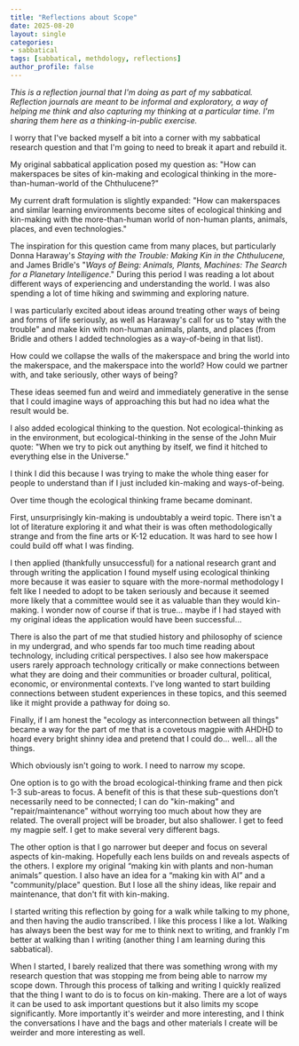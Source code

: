 ```yaml
---
title: "Reflections about Scope"
date: 2025-08-20
layout: single
categories: 
- sabbatical
tags: [sabbatical, methdology, reflections]
author_profile: false
---
```


*This is a reflection journal that I'm doing as part of my sabbatical. Reflection journals are meant to be informal and exploratory, a way of helping me think and also capturing my thinking at a particular time. I'm sharing them here as a thinking-in-public exercise.*

I worry that I've backed myself a bit into a corner with my sabbatical research question and that I'm going to need to break it apart and rebuild it.

<!--more-->

My original sabbatical application posed my question as: "How can makerspaces be sites of kin-making and ecological thinking in the more-than-human-world of the Chthulucene?"

My current draft formulation is slightly expanded: "How can makerspaces and similar learning environments become sites of ecological thinking and kin-making with the more-than-human world of non-human plants, animals, places, and even technologies."

The inspiration for this question came from many places, but particularly Donna Haraway's *Staying with the Trouble: Making Kin in the Chthulucene,* and James Bridle's "*Ways of Being: Animals, Plants, Machines: The Search for a Planetary Intelligence*." During this period I was reading a lot about different ways of experiencing and understanding the world. I was also spending a lot of time hiking and swimming and exploring nature.

I was particularly excited about ideas around treating other ways of being and forms of life seriously, as well as Haraway's call for us to "stay with the trouble" and make kin with non-human animals, plants, and places (from Bridle and others I added technologies as a way-of-being in that list).

How could we collapse the walls of the makerspace and bring the world into the makerspace, and the makerspace into the world? How could we partner with, and take seriously, other ways of being?

These ideas seemed fun and weird and immediately generative in the sense that I could imagine ways of approaching this but had no idea what the result would be.

I also added ecological thinking to the question. Not ecological-thinking as in the environment, but ecological-thinking in the sense of the John Muir quote: "When we try to pick out anything by itself, we find it hitched to everything else in the Universe."

I think I did this because I was trying to make the whole thing easer for people to understand than if I just included kin-making and ways-of-being.

Over time though the ecological thinking frame became dominant. 

First, unsurprisingly kin-making is undoubtably a weird topic. There isn't a lot of literature exploring it and what their is was often methodologically strange and from the fine arts or K-12 education. It was hard to see how I could build off what I was finding. 

I then applied (thankfully unsuccessful) for a national research grant and through writing the application I found myself using ecological thinking more because it was easier to square with the more-normal methodology I felt like I needed to adopt to be taken seriously and because it seemed more likely that a committee would see it as valuable than they would kin-making. I wonder now of course if that is true… maybe if I had stayed with my original ideas the application would have been successful...

There is also the part of me that studied history and philosophy of science in my undergrad, and who spends far too much time reading about technology, including critical perspectives. I also see how makerspace users rarely approach technology critically or make connections between what they are doing and their communities or broader cultural, political, economic, or environmental contexts. I've long wanted to start building connections between student experiences in these topics, and this seemed like it might provide a pathway for doing so. 

Finally, if I am honest the "ecology as interconnection between all things" became a way for the part of me that is a covetous magpie with AHDHD to hoard every bright shinny idea and pretend that I could do... well... all the things. 

Which obviously isn't going to work. I need to narrow my scope. 

One option is to go with the broad ecological-thinking frame and then pick 1-3 sub-areas to focus. A benefit of this is that these sub-questions don’t necessarily need to be connected; I can do "kin-making" and "repair/maintenance" without worrying too much about how they are related. The overall project will be broader, but also shallower. I get to feed my magpie self. I get to make several very different bags. 

The other option is that I go narrower but deeper and focus on several aspects of kin-making. Hopefully each lens builds on and reveals aspects of the others. I explore my original “making kin with plants and non-human animals” question. I also have an idea for a “making kin with AI” and a "community/place" question. But I lose all the shiny ideas, like repair and maintenance, that don't fit with kin-making.

I started writing this reflection by going for a walk while talking to my phone, and then having the audio transcribed. I like this process I like a lot. Walking has always been the best way for me to think next to writing, and frankly I'm better at walking than I writing (another thing I am learning during this sabbatical). 

When I started, I barely realized that there was something wrong with my research question that was stopping me from being able to narrow my scope down. Through this process of talking and writing I quickly realized that the thing I want to do is to focus on kin-making. There are a lot of ways it can be used to ask important questions but it also limits my scope significantly. More importantly it's weirder and more interesting, and I think the conversations I have and the bags and other materials I create will be weirder and more interesting as well. 